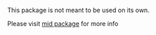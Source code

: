 This package is not meant to be used on its own.

Please visit [mid package](https://pub.dev/packages/mid) for more info
